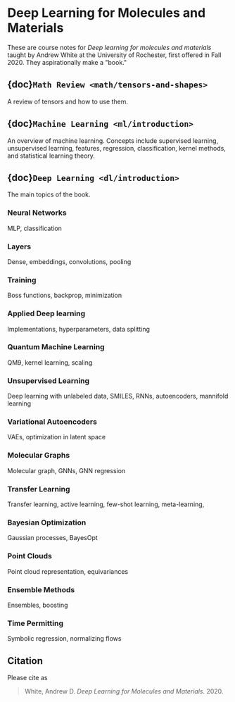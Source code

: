 Deep Learning for Molecules and Materials
=================================================================

These are course notes for *Deep learning for molecules and materials* taught by Andrew White at the University of Rochester,
first offered in Fall 2020. They aspirationally make a "book."

## {doc}`Math Review <math/tensors-and-shapes>`

A review of tensors and how to use them.

## {doc}`Machine Learning <ml/introduction>`

An overview of machine learning. Concepts include supervised learning, unsupervised learning, features, regression, classification, kernel methods, and statistical learning theory.

## {doc}`Deep Learning <dl/introduction>`

The main topics of the book.

### Neural Networks

MLP, classification

### Layers

Dense, embeddings, convolutions, pooling

### Training

Boss functions, backprop, minimization

### Applied Deep learning

Implementations, hyperparameters, data splitting

### Quantum Machine Learning

QM9, kernel learning, scaling

### Unsupervised Learning

Deep learning with unlabeled data, SMILES, RNNs, autoencoders, mannifold learning

### Variational Autoencoders

VAEs, optimization in latent space

### Molecular Graphs

Molecular graph, GNNs, GNN regression

### Transfer Learning

Transfer learning, active learning, few-shot learning, meta-learning,

### Bayesian Optimization

Gaussian processes, BayesOpt

### Point Clouds

Point cloud representation, equivariances

### Ensemble Methods

Ensembles, boosting

### Time Permitting

Symbolic regression, normalizing flows

## Citation

Please cite as

> White, Andrew D. *Deep Learning for Molecules and Materials*. 2020.
